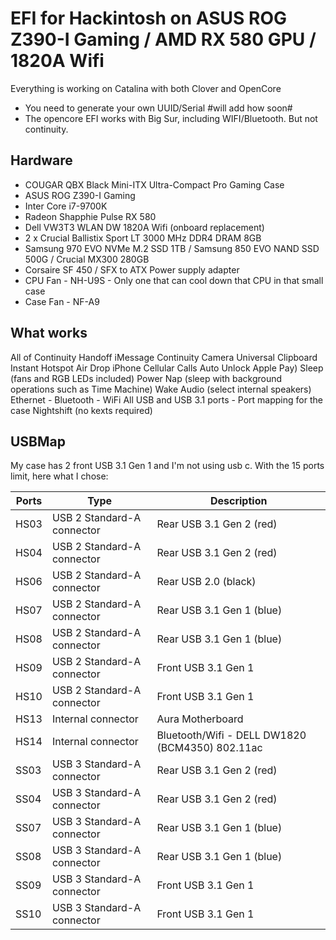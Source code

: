 # EFI for Hackintosh on ASUS ROG Z390-I Gaming / AMD RX 580 GPU / 1820A Wifi

Everything is working on Catalina with both Clover and OpenCore
- You need to generate your own UUID/Serial #will add how soon#
- The opencore EFI works with Big Sur, including WIFI/Bluetooth. But not continuity.

## Hardware

- COUGAR QBX Black Mini-ITX Ultra-Compact Pro Gaming Case
- ASUS ROG Z390-I Gaming
- Inter Core i7-9700K
- Radeon Shapphie Pulse RX 580
- Dell VW3T3 WLAN DW 1820A Wifi (onboard replacement)
- 2 x Crucial Ballistix Sport LT 3000 MHz DDR4 DRAM 8GB
- Samsung 970 EVO NVMe M.2 SSD 1TB / Samsung 850 EVO NAND SSD 500G / Crucial MX300 280GB
- Corsaire SF 450 / SFX to ATX Power supply adapter
- CPU Fan - NH-U9S - Only one that can cool down that CPU in that small case
- Case Fan - NF-A9

## What works

All of Continuity
<detail>
Handoff
iMessage
Continuity Camera
Universal Clipboard
Instant Hotspot
Air Drop
iPhone Cellular Calls
Auto Unlock
Apple Pay)
</detail>
Sleep (fans and RGB LEDs included)
Power Nap (sleep with background operations such as Time Machine)
Wake
Audio (select internal speakers)
Ethernet - Bluetooth - WiFi
All USB and USB 3.1 ports - Port mapping for the case
Nightshift (no kexts required)

## USBMap

My case has 2 front USB 3.1 Gen 1 and I'm not using usb c.
With the 15 ports limit, here what I chose:

| Ports | Type | Description |
| --- | --- | --- |
| HS03 | USB 2 Standard-A connector | Rear USB 3.1 Gen 2 (red) |
| HS04 | USB 2 Standard-A connector | Rear USB 3.1 Gen 2 (red) |
| HS06 | USB 2 Standard-A connector | Rear USB 2.0 (black) |
| HS07 | USB 2 Standard-A connector | Rear USB 3.1 Gen 1 (blue) |
| HS08 | USB 2 Standard-A connector | Rear USB 3.1 Gen 1 (blue) |
| HS09 | USB 2 Standard-A connector | Front USB 3.1 Gen 1 |
| HS10 | USB 2 Standard-A connector | Front USB 3.1 Gen 1 |
| HS13 | Internal connector | Aura Motherboard |
| HS14 | Internal connector | Bluetooth/Wifi - DELL DW1820 (BCM4350) 802.11ac |
| SS03 | USB 3 Standard-A connector | Rear USB 3.1 Gen 2 (red) |
| SS04 | USB 3 Standard-A connector | Rear USB 3.1 Gen 2 (red) |
| SS07 | USB 3 Standard-A connector | Rear USB 3.1 Gen 1 (blue) |
| SS08 | USB 3 Standard-A connector | Rear USB 3.1 Gen 1 (blue) |
| SS09 | USB 3 Standard-A connector | Front USB 3.1 Gen 1 |
| SS10 | USB 3 Standard-A connector | Front USB 3.1 Gen 1 |

